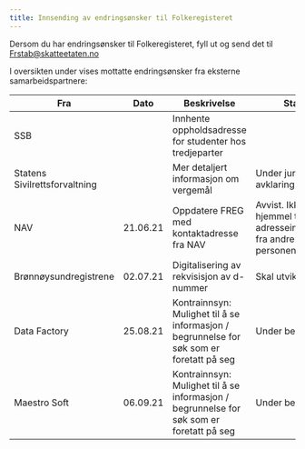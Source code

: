 ```yaml
---
title: Innsending av endringsønsker til Folkeregisteret
---
```

Dersom du har endringsønsker til Folkeregisteret, fyll ut <dette skjemaet> og send det til Frstab@skatteetaten.no
  
I oversikten under vises mottatte endringsønsker fra eksterne samarbeidspartnere:
  
| Fra | Dato | Beskrivelse |Status | 
|------------|-------------------------------------|----------------|----------------|
|SSB||Innhente oppholdsadresse for studenter hos tredjeparter||
|Statens Sivilrettsforvaltning||Mer detaljert informasjon om vergemål|Under juridisk avklaring|
|NAV|21.06.21|Oppdatere FREG med kontaktadresse fra NAV|Avvist. Ikke hjemmel til å motta adresseinformasjon fra andre enn personen selv|
|Brønnøysundregistrene|02.07.21|Digitalisering av rekvisisjon av d-nummer|Skal utvikles|
|Data Factory|25.08.21|Kontrainnsyn: Mulighet til å se informasjon / begrunnelse for søk som er foretatt på seg |Under behandling |
|Maestro Soft|06.09.21|Kontrainnsyn: Mulighet til å se informasjon / begrunnelse for søk som er foretatt på seg |Under behandling|
